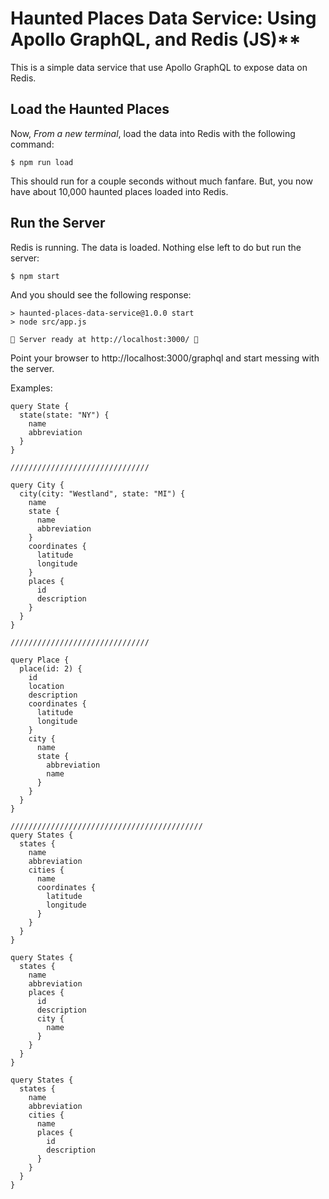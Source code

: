 # Haunted Places Data Service: Using Apollo GraphQL, and Redis (JS)\*\*

This is a simple data service that use Apollo GraphQL to expose data on Redis.

## Load the Haunted Places

Now, _From a new terminal_, load the data into Redis with the following command:

    $ npm run load

This should run for a couple seconds without much fanfare. But, you now have about 10,000 haunted places loaded into Redis.

## Run the Server

Redis is running. The data is loaded. Nothing else left to do but run the server:

    $ npm start

And you should see the following response:

    > haunted-places-data-service@1.0.0 start
    > node src/app.js

    👻 Server ready at http://localhost:3000/ 👻

Point your browser to http://localhost:3000/graphql and start messing with the server.

Examples:

```
query State {
  state(state: "NY") {
    name
    abbreviation
  }
}

///////////////////////////////

query City {
  city(city: "Westland", state: "MI") {
    name
    state {
      name
      abbreviation
    }
    coordinates {
      latitude
      longitude
    }
    places {
      id
      description
    }
  }
}

///////////////////////////////

query Place {
  place(id: 2) {
    id
    location
    description
    coordinates {
      latitude
      longitude
    }
    city {
      name
      state {
        abbreviation
        name
      }
    }
  }
}

///////////////////////////////////////////
query States {
  states {
    name
    abbreviation
    cities {
      name
      coordinates {
        latitude
        longitude
      }
    }
  }
}

query States {
  states {
    name
    abbreviation
    places {
      id
      description
      city {
        name
      }
    }
  }
}

query States {
  states {
    name
    abbreviation
    cities {
      name
      places {
        id
        description
      }
    }
  }
}

```
